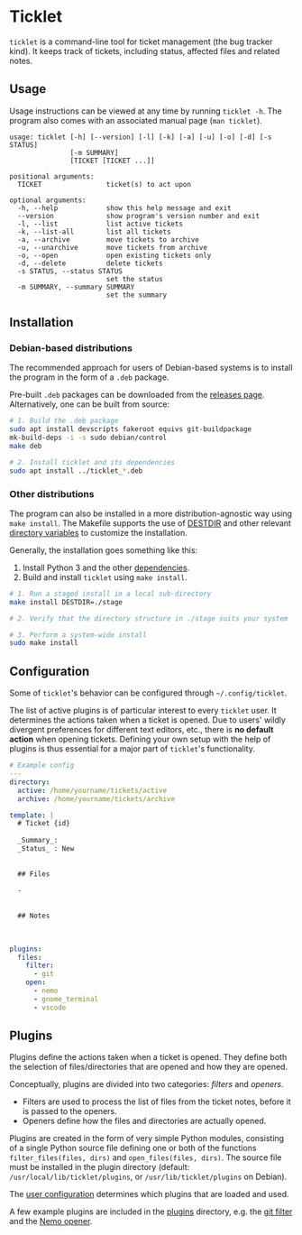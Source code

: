 # Ticklet

`ticklet` is a command-line tool for ticket management (the bug tracker kind).
It keeps track of tickets, including status, affected files and related notes.

## Usage

Usage instructions can be viewed at any time by running `ticklet -h`.
The program also comes with an associated manual page (`man ticklet`).

```
usage: ticklet [-h] [--version] [-l] [-k] [-a] [-u] [-o] [-d] [-s STATUS]
               [-m SUMMARY]
               [TICKET [TICKET ...]]

positional arguments:
  TICKET                ticket(s) to act upon

optional arguments:
  -h, --help            show this help message and exit
  --version             show program's version number and exit
  -l, --list            list active tickets
  -k, --list-all        list all tickets
  -a, --archive         move tickets to archive
  -u, --unarchive       move tickets from archive
  -o, --open            open existing tickets only
  -d, --delete          delete tickets
  -s STATUS, --status STATUS
                        set the status
  -m SUMMARY, --summary SUMMARY
                        set the summary
```

## Installation

### Debian-based distributions

The recommended approach for users of Debian-based systems is to install the
program in the form of a `.deb` package.

Pre-built `.deb` packages can be downloaded from the
[releases page](https://github.com/rgson/ticklet/releases).
Alternatively, one can be built from source: 

```sh
# 1. Build the .deb package
sudo apt install devscripts fakeroot equivs git-buildpackage
mk-build-deps -i -s sudo debian/control
make deb

# 2. Install ticklet and its dependencies
sudo apt install ../ticklet_*.deb
```

### Other distributions

The program can also be installed in a more distribution-agnostic way using
`make install`. The Makefile supports the use of [DESTDIR](gnu-destdir) and
other relevant [directory variables](gnu-dirvars) to customize the installation.

Generally, the installation goes something like this:

1. Install Python 3 and the other [dependencies](requirements.txt).
2. Build and install `ticklet` using `make install`.

```sh
# 1. Run a staged install in a local sub-directory
make install DESTDIR=./stage

# 2. Verify that the directory structure in ./stage suits your system

# 3. Perform a system-wide install
sudo make install
```

[gnu-destdir]: https://www.gnu.org/prep/standards/html_node/DESTDIR.html#DESTDIR
[gnu-dirvars]: https://www.gnu.org/prep/standards/html_node/Directory-Variables.html#Directory-Variables

## Configuration

Some of `ticklet`'s behavior can be configured through `~/.config/ticklet`.

The list of active plugins is of particular interest to every `ticklet` user.
It determines the actions taken when a ticket is opened. Due to users' wildly
divergent preferences for different text editors, etc., there is
**no default action** when opening tickets. Defining your own setup with the
help of plugins is thus essential for a major part of `ticklet`'s functionality.

```yaml
# Example config
---
directory:
  active: /home/yourname/tickets/active
  archive: /home/yourname/tickets/archive

template: |
  # Ticket {id}
  
  _Summary_:
  _Status_ : New
  
  
  ## Files
  
  -
  
  
  ## Notes
  
  

plugins:
  files:
    filter:
      - git
    open:
      - nemo
      - gnome_terminal
      - vscode
```

## Plugins

Plugins define the actions taken when a ticket is opened. They define both the
selection of files/directories that are opened and how they are opened.

Conceptually, plugins are divided into two categories: *filters* and *openers*.

- Filters are used to process the list of files from the ticket notes, before it
  is passed to the openers.
- Openers define how the files and directories are actually opened.

Plugins are created in the form of very simple Python modules, consisting of a
single Python source file defining one or both of the functions
`filter_files(files, dirs)` and `open_files(files, dirs)`.
The source file must be installed in the plugin directory (default: `/usr/local/lib/ticklet/plugins`, or `/usr/lib/ticklet/plugins` on Debian).

The [user configuration](#configuration) determines which plugins that are
loaded and used.

A few example plugins are included in the [plugins](plugins) directory, e.g. the
[git filter](plugins/git.py) and the [Nemo opener](plugins/nemo.py).
